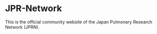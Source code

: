 # JPR-Network
This is the official community website of the Japan Pulmonary Research Network (JPRN).
